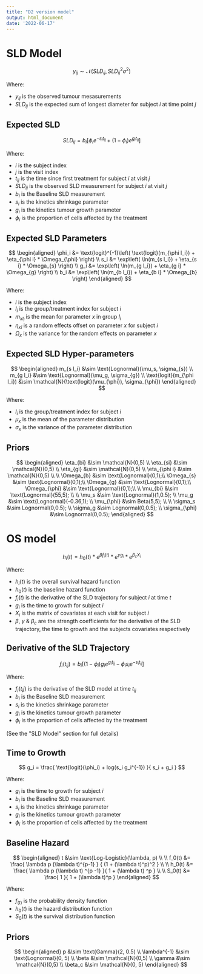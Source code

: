 ```yaml
---
title: "D2 version model"
output: html_document
date: '2022-06-17'
---
```



# SLD Model


$$
y_{ij} \sim \mathcal{N}(SLD_{ij}, SLD_{ij}^2 \sigma^2)
$$

Where:

* $y_{ij}$ is the observed tumour mesasurements
* $SLD_{ij}$ is the expected sum of longest diameter for subject $i$ at time point $j$


## Expected SLD

$$
SLD_{ij} =b_{i}
\left[
    \phi_i e^{-s_{i}t_{ij}}+
    (1-\phi_{i}) e^ {g_{i}t_{ij}}
\right]
$$

Where: 

* $i$ is the subject index
* $j$ is the visit index
* $t_{ij}$ is the time since first treatment for subject $i$ at visit $j$
* $SLD_{ij}$ is the observed SLD measurement for subject $i$ at visit $j$
* $b_i$ is the Baseline SLD measurement
* $s_i$ is the kinetics shrinkage parameter
* $g_i$ is the kinetics tumour growth parameter
* $\phi_i$ is the proportion of cells affected by the treatment


## Expected SLD Parameters

$$
\begin{aligned}
\phi_i &= \text{logit}^{-1}\left(
    \text{logit}(m_{\phi l_i}) + \eta_{\phi i} * \Omega_{\phi}
\right) 
\\
s_i &= \exp\left(
    \ln(m_{s l_i}) + \eta_{s i} * \Omega_{s}
\right) 
\\
g_i &= \exp\left(
    \ln(m_{g l_i}) + \eta_{g i} * \Omega_{g}
\right) 
\\
b_i &= \exp\left(
    \ln(m_{b l_i}) + \eta_{b i} * \Omega_{b}
\right)
\end{aligned}
$$


Where:

* $i$ is the subject index
* $l_i$ is the group/treatment index for subject $i$
* $m_{xl_i}$ is the mean for parameter $x$ in group $l_i$
* $\eta_{xi}$ is a random effects offset on parameter $x$ for subject $i$
* $\Omega_{x}$ is the variance for the random effects on parameter $x$


## Expected SLD Hyper-parameters


$$
\begin{aligned}
m_{s l_i} &\sim \text{Lognormal}(\mu_s, \sigma_{s}) \\
m_{g l_i} &\sim \text{Lognormal}(\mu_g, \sigma_{g}) \\
\text{logit}(m_{\phi l_i}) &\sim \mathcal{N}(\text{logit}(\mu_{\phi}), \sigma_{\phi})
\end{aligned}
$$

Where:

* $l_i$ is the group/treatment index for subject $i$
* $\mu_x$ is the mean of the parameter distribution
* $\sigma_x$ is the variance of the parameter distribution


## Priors

$$
\begin{aligned}
\eta_{bi} &\sim \mathcal{N}(0,5) \\
\eta_{si} &\sim \mathcal{N}(0,5) \\
\eta_{gi} &\sim \mathcal{N}(0,5) \\
\eta_{\phi i} &\sim \mathcal{N}(0,5) \\
\\
\Omega_{b} &\sim \text{Lognormal}(0,1);\\
\Omega_{s} &\sim \text{Lognormal}(0,1);\\
\Omega_{g} &\sim \text{Lognormal}(0,1);\\
\Omega_{\phi} &\sim \text{Lognormal}(0,1);\\
\\
\mu_{bi} &\sim \text{Lognormal}(55,5); \\
\\
\mu_s &\sim \text{Lognormal}(1,0.5); \\
\mu_g &\sim \text{Lognormal}(-0.36,1); \\ 
\mu_{\phi} &\sim Beta(5,5); \\
\\
\sigma_s &\sim Lognormal(0,0.5); \\
\sigma_g &\sim Lognormal(0,0.5); \\
\sigma_{\phi} &\sim Lognormal(0,0.5);
\end{aligned}
$$


# OS model

$$
h_i(t) = h_0(t) * 
e^{\beta f_{i}(t)} *  
e^{\gamma g_{i}}* 
e^{\beta_{c}X_i}
$$

Where:

* $h_i(t)$ is the overall survival hazard function
* $h_0(t)$ is the baseline hazard function
* $f_i(t)$ is the derivative of the SLD trajectory for subject $i$ at time $t$
* $g_i$ is the time to growth for subject $i$
* $X_i$ is the matrix of covariates at each visit for subject $i$
* $\beta$, $\gamma$ & $\beta_{c}$ are the strength coefficients for the derivative of the SLD trajectory, the time to growth and the subjects covariates respectively 



## Derivative of the SLD Trajectory

    
$$
f_i(t_{ij}) = b_i 
\left[
    (1-\phi_i)  g_i  e^{g_i  t_{ij}} - 
    \phi_i  s_i  e^{-s_i  t_{ij}}
\right]
$$

Where:

* $f_i(t_ij)$ is the derivative of the SLD model at time $t_{ij}$
* $b_i$ is the Baseline SLD measurement
* $s_i$ is the kinetics shrinkage parameter
* $g_i$ is the kinetics tumour growth parameter
* $\phi_i$ is the proportion of cells affected by the treatment

(See the "SLD Model" section for full details)


## Time to Growth


$$
g_i = \frac{
    \text{logit}(\phi_i) + log(s_i g_i^{-1})
}{
    s_i + g_i
}
$$

Where:

* $g_i$ is the time to growth for subject $i$
* $b_i$ is the Baseline SLD measurement
* $s_i$ is the kinetics shrinkage parameter
* $g_i$ is the kinetics tumour growth parameter
* $\phi_i$ is the proportion of cells affected by the treatment


## Baseline Hazard

$$
\begin{aligned}
t &\sim \text{Log-Logistic}(\lambda, p) 
\\
\\
f_0(t) &= \frac{
    \lambda p (\lambda t)^{p-1}
} {
    (1 + (\lambda t)^p)^2
} 
\\ 
\\
h_0(t) &= \frac{
    \lambda p (\lambda t) ^{p -1}
}{
    1 + (\lambda t) ^p
}
\\
\\
S_0(t) &= \frac{
    1
}{
    1 + (\lambda t)^p
}
\end{aligned}
$$

Where:

* $f_(t)$ is the probability density function
* $h_0(t)$ is the hazard distribution function
* $S_0(t)$ is the survival distribution function



## Priors

$$
\begin{aligned}
p &\sim \text{Gamma}(2, 0.5)
\\
\lambda^{-1} &\sim \text{Lognormal}(0, 5)
\\
\beta &\sim \mathcal{N}(0,5)
\\
\gamma &\sim \mathcal{N}(0,5)
\\
\beta_c &\sim \mathcal{N}(0, 5)
\end{aligned}
$$


